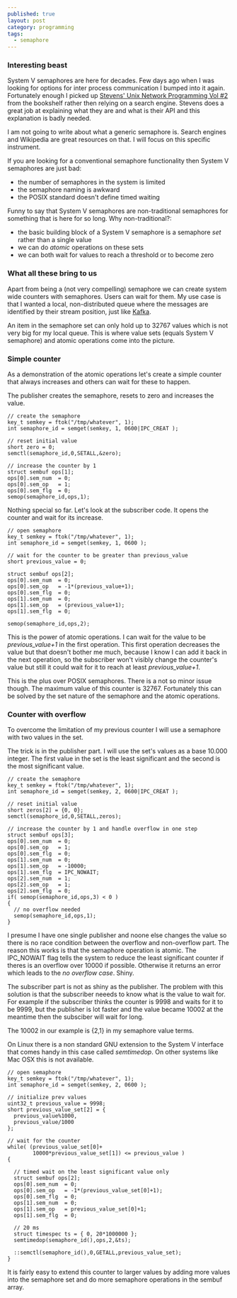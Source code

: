 ```yaml
---
published: true
layout: post
category: programming
tags: 
  - semaphore
---
```




### Interesting beast

System V semaphores are here for decades. Few days ago when I was looking for options for inter process communication I bumped into it again. Fortunately enough I picked up [Stevens' Unix Network Programming Vol #2](http://www.kohala.com/start/unpv22e/unpv22e.html) from the bookshelf rather then relying on a search engine. Stevens does a great job at explaining what they are and what is their API and this explanation is badly needed.

I am not going to write about what a generic semaphore is. Search engines and Wikipedia are great resources on that. I will focus on this specific instrument.

If you are looking for a conventional semaphore functionality then System V semaphores are just bad:

- the number of semaphores in the system is limited
- the semaphore naming is awkward
- the POSIX standard doesn't define timed waiting

Funny to say that System V semaphores are non-traditional semaphores for something that is here for so long. Why non-traditional?:

- the basic building block of a System V semaphore is a semaphore _set_ rather than a single value
- we can do _atomic_ operations on these sets
- we can both wait for values to reach a threshold or to become zero

### What all these bring to us

Apart from being a (not very compelling) semaphore we can create system wide counters with semaphores. Users can wait for them. My use case is that I wanted a local, non-distributed queue where the messages are identified by their stream position, just like [Kafka](http://kafka.apache.org/documentation.html).

An item in the semaphore set can only hold up to 32767 values which is not very big for my local queue. This is where value sets (equals System V semaphore) and atomic operations come into the picture. 

### Simple counter

As a demonstration of the atomic operations let's create a simple counter that always increases and others can wait for these to happen. 

The publisher creates the semaphore, resets to zero and increases the value.

    // create the semaphore
    key_t semkey = ftok("/tmp/whatever", 1);
    int semaphore_id = semget(semkey, 1, 0600|IPC_CREAT );
    
    // reset initial value
    short zero = 0;
    semctl(semaphore_id,0,SETALL,&zero);
    
    // increase the counter by 1
    struct sembuf ops[1];
    ops[0].sem_num  = 0;
    ops[0].sem_op   = 1;
    ops[0].sem_flg  = 0;
    semop(semaphore_id,ops,1);
    
Nothing special so far. Let's look at the subscriber code. It opens the counter and wait for its increase.

    // open semaphore
    key_t semkey = ftok("/tmp/whatever", 1);
    int semaphore_id = semget(semkey, 1, 0600 );
    
    // wait for the counter to be greater than previous_value
    short previous_value = 0;
    
    struct sembuf ops[2];
    ops[0].sem_num  = 0;
    ops[0].sem_op   = -1*(previous_value+1);
    ops[0].sem_flg  = 0;
    ops[1].sem_num  = 0;
    ops[1].sem_op   = (previous_value+1);
    ops[1].sem_flg  = 0;
    
    semop(semaphore_id,ops,2);

This is the power of atomic operations. I can wait for the value to be _previous_value+1_ in the first operation. This first operation decreases the value but that doesn't bother me much, because I know I can add it back in the next operation, so the subscriber won't visibly change the counter's value but still it could wait for it to reach at least _previous_value+1_.

This is the plus over POSIX semaphores. There is a not so minor issue though. The maximum value of this counter is 32767. Fortunately this can be solved by the set nature of the semaphore and the atomic operations.

### Counter with overflow

To overcome the limitation of my previous counter I will use a semaphore with two values in the set.

The trick is in the publisher part. I will use the set's values as a base 10.000 integer. The first value in the set is the least significant and the second is the most significant value.

    // create the semaphore
    key_t semkey = ftok("/tmp/whatever", 1);
    int semaphore_id = semget(semkey, 2, 0600|IPC_CREAT );
    
    // reset initial value
    short zeros[2] = {0, 0};
    semctl(semaphore_id,0,SETALL,zeros);
    
    // increase the counter by 1 and handle overflow in one step
    struct sembuf ops[3];
    ops[0].sem_num  = 0;
    ops[0].sem_op   = 1;
    ops[0].sem_flg  = 0;
    ops[1].sem_num  = 0;
    ops[1].sem_op   = -10000;
    ops[1].sem_flg  = IPC_NOWAIT;    
    ops[2].sem_num  = 1;
    ops[2].sem_op   = 1;
    ops[2].sem_flg  = 0;
    if( semop(semaphore_id,ops,3) < 0 )
    {
      // no overflow needed
      semop(semaphore_id,ops,1);
    }

I presume I have one single publisher and noone else changes the value so there is no race condition between the overflow and non-overflow part. The reason this works is that the semaphore operation is atomic. The IPC_NOWAIT flag tells the system to reduce the least significant counter if theres is an overflow over 10000 if possible. Otherwise it returns an error which leads to the _no overflow case_. Shiny.

The subscriber part is not as shiny as the publisher. The problem with this solution is that the subscriber neeeds to know what is the value to wait for. For example if the subscriber thinks the counter is 9998 and waits for it to be 9999, but the publisher is lot faster and the value became 10002 at the meantime then the subsciber will wait for long.

The 10002 in our example is {2,1} in my semaphore value terms.

On Linux there is a non standard GNU extension to the System V interface that comes handy in this case called _semtimedop_. On other systems like Mac OSX this is not available.

    // open semaphore
    key_t semkey = ftok("/tmp/whatever", 1);
    int semaphore_id = semget(semkey, 2, 0600 );
    
    // initialize prev values
    uint32_t previous_value = 9998;
    short previous_value_set[2] = {
      previous_value%1000,
      previous_value/1000
    };
    
    // wait for the counter
    while( (previous_value_set[0]+
            10000*previous_value_set[1]) <= previous_value )
    {
      
      // timed wait on the least significant value only
      struct sembuf ops[2];
      ops[0].sem_num  = 0;
      ops[0].sem_op   = -1*(previous_value_set[0]+1);
      ops[0].sem_flg  = 0;
      ops[1].sem_num  = 0;
      ops[1].sem_op   = previous_value_set[0]+1;
      ops[1].sem_flg  = 0;

      // 20 ms
      struct timespec ts = { 0, 20*1000000 };
      semtimedop(semaphore_id(),ops,2,&ts);
    
      ::semctl(semaphore_id(),0,GETALL,previous_value_set);
    }

It is fairly easy to extend this counter to larger values by adding more values into the semaphore set and do more semaphore operations in the sembuf array.
